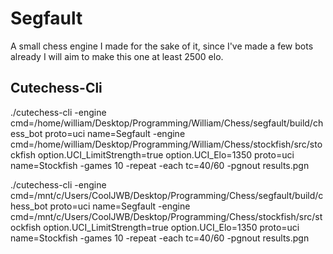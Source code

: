 # Segfault

A small chess engine I made for the sake of it, since I've made a few bots already I will aim to make this one at least 2500 elo.

## Cutechess-Cli
./cutechess-cli -engine cmd=/home/william/Desktop/Programming/William/Chess/segfault/build/chess_bot proto=uci name=Segfault -engine cmd=/home/william/Desktop/Programming/William/Chess/stockfish/src/stockfish option.UCI_LimitStrength=true option.UCI_Elo=1350 proto=uci name=Stockfish -games 10 -repeat -each tc=40/60 -pgnout results.pgn

./cutechess-cli -engine cmd=/mnt/c/Users/CoolJWB/Desktop/Programming/Chess/segfault/build/chess_bot proto=uci name=Segfault -engine cmd=/mnt/c/Users/CoolJWB/Desktop/Programming/Chess/stockfish/src/stockfish option.UCI_LimitStrength=true option.UCI_Elo=1350 proto=uci name=Stockfish -games 10 -repeat -each tc=40/60 -pgnout results.pgn
